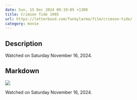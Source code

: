 ```yaml
---
date: Sun, 15 Dec 2024 09:19:05 +1300
title: Crimson Tide 1995
url: https://letterboxd.com/funkylarma/film/crimson-tide/
category: movie
---
```

## Description
 Watched on Saturday November 16, 2024. 

## Markdown
![](https://a.ltrbxd.com/resized/film-poster/4/7/4/7/2/47472-crimson-tide-0-600-0-900-crop.jpg?v=07d0e0d0aa)

Watched on Saturday November 16, 2024.
